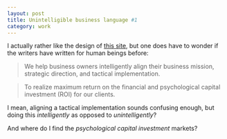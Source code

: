 ```yaml
---
layout: post
title: Unintelligible business language #1
category: work
---
```


I actually rather like the design of [this site](http://www.optimasgroup.com/), but one does have to wonder if the writers have written for human beings before:


> We help business owners intelligently align their business mission, strategic direction, and tactical implementation.




> To realize maximum return on the financial and psychological capital investment (ROI) for our clients.


I mean, aligning a tactical implementation sounds confusing enough, but doing this _intelligently_ as opposed to _unintelligently_?

And where do I find the _psychological capital investment_ markets?
